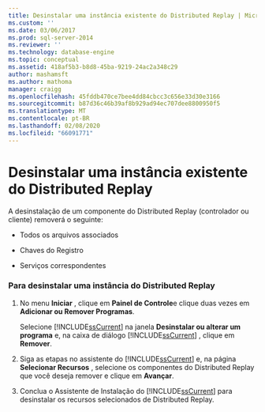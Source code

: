 ```yaml
---
title: Desinstalar uma instância existente do Distributed Replay | Microsoft Docs
ms.custom: ''
ms.date: 03/06/2017
ms.prod: sql-server-2014
ms.reviewer: ''
ms.technology: database-engine
ms.topic: conceptual
ms.assetid: 418af5b3-b8d8-45ba-9219-24ac2a348c29
author: mashamsft
ms.author: mathoma
manager: craigg
ms.openlocfilehash: 45fddb470ce7bee4dd84cbcc3c656e33d30e3166
ms.sourcegitcommit: b87d36c46b39af8b929ad94ec707dee8800950f5
ms.translationtype: MT
ms.contentlocale: pt-BR
ms.lasthandoff: 02/08/2020
ms.locfileid: "66091771"
---
```

# <a name="uninstall-an-existing-instance-of-distributed-replay"></a>Desinstalar uma instância existente do Distributed Replay
  A desinstalação de um componente do Distributed Replay (controlador ou cliente) removerá o seguinte:  
  
-   Todos os arquivos associados  
  
-   Chaves do Registro  
  
-   Serviços correspondentes  
  
### <a name="to-uninstall-an-instance-of-distributed-replay"></a>Para desinstalar uma instância do Distributed Replay  
  
1.  No menu **Iniciar** , clique em **Painel de Controle**e clique duas vezes em **Adicionar ou Remover Programas**.  
  
     Selecione [!INCLUDE[ssCurrent](../../includes/sscurrent-md.md)] na janela **Desinstalar ou alterar um programa** e, na caixa de diálogo [!INCLUDE[ssCurrent](../../includes/sscurrent-md.md)] , clique em **Remover**.  
  
2.  Siga as etapas no assistente do [!INCLUDE[ssCurrent](../../includes/sscurrent-md.md)] e, na página **Selecionar Recursos** , selecione os componentes do Distributed Replay que você deseja remover e clique em **Avançar**.  
  
3.  Conclua o Assistente de Instalação do [!INCLUDE[ssCurrent](../../includes/sscurrent-md.md)] para desinstalar os recursos selecionados de Distributed Replay.  
  
  
